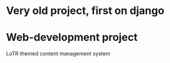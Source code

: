 # Very old project, first on django
# Web-development project
LoTR themed content management system
